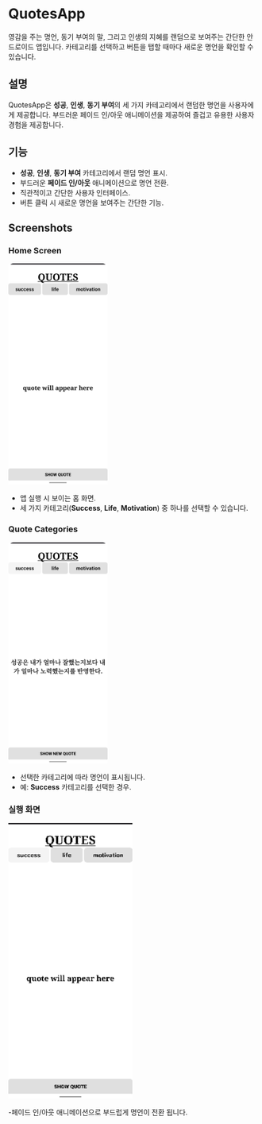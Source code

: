# QuotesApp

영감을 주는 명언, 동기 부여의 말, 그리고 인생의 지혜를 랜덤으로 보여주는 간단한 안드로이드 앱입니다. 카테고리를 선택하고 버튼을 탭할 때마다 새로운 명언을 확인할 수 있습니다.

## 설명

QuotesApp은 **성공**, **인생**, **동기 부여**의 세 가지 카테고리에서 랜덤한 명언을 사용자에게 제공합니다. 부드러운 페이드 인/아웃 애니메이션을 제공하여 즐겁고 유용한 사용자 경험을 제공합니다. 

## 기능

- **성공**, **인생**, **동기 부여** 카테고리에서 랜덤 명언 표시.
- 부드러운 **페이드 인/아웃** 애니메이션으로 명언 전환.
- 직관적이고 간단한 사용자 인터페이스.
- 버튼 클릭 시 새로운 명언을 보여주는 간단한 기능.

  
## Screenshots

### Home Screen
<img src="screenshots/home.png" alt="Home Screen" width="200">

- 앱 실행 시 보이는 홈 화면.  
- 세 가지 카테고리(**Success**, **Life**, **Motivation**) 중 하나를 선택할 수 있습니다.

### Quote Categories
<img src="screenshots/showQuotes.png" alt="Home Screen" width="200">

- 선택한 카테고리에 따라 명언이 표시됩니다.  
- 예: **Success** 카테고리를 선택한 경우.


### 실행 화면

<img src="video/testvideo (1).gif" alt="App Demo" width="250">

-페이드 인/아웃 애니메이션으로 부드럽게 명언이 전환 됩니다.
